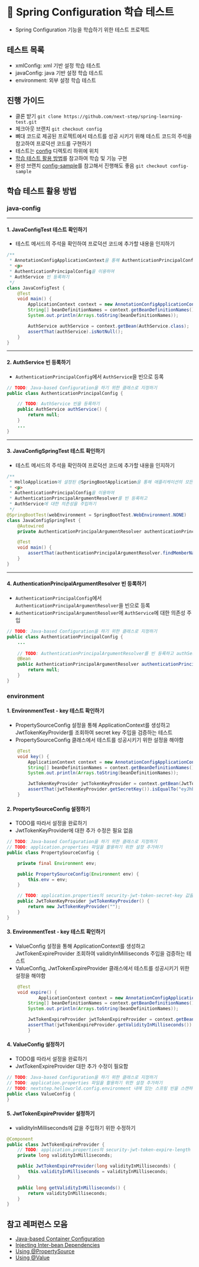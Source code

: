 # 📖 Spring Configuration 학습 테스트
- Spring Configuration 기능을 학습하기 위한 테스트 프로젝트

## 테스트 목록
- xmlConfig: xml 기반 설정 학습 테스트
- javaConfig: java 기반 설정 학습 테스트
- environment: 외부 설정 학습 테스트

## 진행 가이드
- 클론 받기 `git clone https://github.com/next-step/spring-learning-test.git`
- 체크아웃 브랜치 `git checkout config`
- 뼈대 코드로 제공된 프로젝트에서 테스트를 성공 시키기 위해 테스트 코드의 주석을 참고하여 프로덕션 코드를 구현하기
- 테스트는 [config](https://github.com/next-step/spring-learning-test/tree/config/src/test/java/nextstep/helloworld/config) 디렉토리 하위에 위치
- [학습 테스트 활용 방법](https://github.com/next-step/spring-learning-test/blob/config/README.md#%ED%95%99%EC%8A%B5-%ED%85%8C%EC%8A%A4%ED%8A%B8-%ED%99%9C%EC%9A%A9-%EB%B0%A9%EB%B2%95)를 참고하여 학습 및 기능 구현
- 완성 브랜치 [config-sample](https://github.com/next-step/spring-learning-test/tree/config-sample)를 참고해서 진행해도 좋음 `git checkout config-sample`

## 학습 테스트 활용 방법

### java-config

---
#### 1. JavaConfigTest 테스트 확인하기

- 테스트 메서드의 주석을 확인하여 프로덕션 코드에 추가할 내용을 인지하기

```java
/**
 * AnnotationConfigApplicationContext을 통해 AuthenticationPrincipalConfig에 설정된 빈들을 이용한 테스트
 * <p>
 * AuthenticationPrincipalConfig을 이용하여
 * AuthService 빈 등록하기
 */
class JavaConfigTest {
    @Test
    void main() {
        ApplicationContext context = new AnnotationConfigApplicationContext(HelloApplication.class);
        String[] beanDefinitionNames = context.getBeanDefinitionNames();
        System.out.println(Arrays.toString(beanDefinitionNames));

        AuthService authService = context.getBean(AuthService.class);
        assertThat(authService).isNotNull();
    }
}
```

---

#### 2. AuthService 빈 등록하기
- `AuthenticationPrincipalConfig`에서 `AuthService`을 빈으로 등록

```java
// TODO: Java-based Configuration을 하기 위한 클래스로 지정하기
public class AuthenticationPrincipalConfig {

    // TODO: AuthService 빈을 등록하기
    public AuthService authService() {
        return null;
    }
    ...
}
```

---

#### 3. JavaConfigSpringTest 테스트 확인하기

- 테스트 메서드의 주석을 확인하여 프로덕션 코드에 추가할 내용을 인지하기

```java
/**
 * HelloApplication에 설정된 @SpringBootApplication을 통해 애플리케이션의 모든 빈들을 이용한 테스트
 * <p>
 * AuthenticationPrincipalConfig을 이용하여
 * AuthenticationPrincipalArgumentResolver를 빈 등록하고
 * AuthService에 대한 의존성을 주입하기
 */
@SpringBootTest(webEnvironment = SpringBootTest.WebEnvironment.NONE)
class JavaConfigSpringTest {
    @Autowired
    private AuthenticationPrincipalArgumentResolver authenticationPrincipalArgumentResolver;

    @Test
    void main() {
        assertThat(authenticationPrincipalArgumentResolver.findMemberName()).isEqualTo("사용자");
    }
}
```

---

#### 4. AuthenticationPrincipalArgumentResolver 빈 등록하기 
- `AuthenticationPrincipalConfig`에서 `AuthenticationPrincipalArgumentResolver`을 빈으로 등록
- `AuthenticationPrincipalArgumentResolver`에 `AuthService`에 대한 의존성 주입

```java
// TODO: Java-based Configuration을 하기 위한 클래스로 지정하기
public class AuthenticationPrincipalConfig {
    ...
    
    // TODO: AuthenticationPrincipalArgumentResolver를 빈 등록하고 authService에 대한 의존성을 주입하기
    @Bean
    public AuthenticationPrincipalArgumentResolver authenticationPrincipalArgumentResolver() {
        return null;
    }
}
```

### environment

#### 1. EnvironmentTest - key 테스트 확인하기
- PropertySourceConfig 설정을 통해 ApplicationContext를 생성하고 JwtTokenKeyProvider를 조회하여 secret key 주입을 검증하는 테스트
- PropertySourceConfig 클래스에서 테스트를 성공시키기 위한 설정을 해야함

```java
    @Test
    void key() {
        ApplicationContext context = new AnnotationConfigApplicationContext(PropertySourceConfig.class);
        String[] beanDefinitionNames = context.getBeanDefinitionNames();
        System.out.println(Arrays.toString(beanDefinitionNames));

        JwtTokenKeyProvider jwtTokenKeyProvider = context.getBean(JwtTokenKeyProvider.class);
        assertThat(jwtTokenKeyProvider.getSecretKey()).isEqualTo("eyJhbGciOiJIUzI1NiIsInR5cCI6IkpXVCJ9.eyJzdWIiOiIiLCJuYW1lIjoiSm9obiBEb2UiLCJpYXQiOjE1MTYyMzkwMjJ9.ih1aovtQShabQ7l0cINw4k1fagApg3qLWiB8Kt59Lno");
    }
```

#### 2. PropertySourceConfig 설정하기
- TODO를 따라서 설정을 완료하기
- JwtTokenKeyProvider에 대한 추가 수정은 필요 없음

```java
// TODO: Java-based Configuration을 하기 위한 클래스로 지정하기
// TODO: application.properties 파일을 활용하기 위한 설정 추가하기
public class PropertySourceConfig {

    private final Environment env;

    public PropertySourceConfig(Environment env) {
        this.env = env;
    }

    // TODO: application.properties의 security-jwt-token-secret-key 값을 활용하여 JwtTokenKeyProvider를 빈으로 등록하기
    public JwtTokenKeyProvider jwtTokenKeyProvider() {
        return new JwtTokenKeyProvider("");
    }
}
```

#### 3. EnvironmentTest - key 테스트 확인하기
- ValueConfig 설정을 통해 ApplicationContext를 생성하고 JwtTokenExpireProvider 조회하여 validityInMilliseconds 주입을 검증하는 테스트
- ValueConfig, JwtTokenExpireProvider 클래스에서 테스트를 성공시키기 위한 설정을 해야함

```java
    @Test
    void expire() {
            ApplicationContext context = new AnnotationConfigApplicationContext(ValueConfig.class);
        String[] beanDefinitionNames = context.getBeanDefinitionNames();
        System.out.println(Arrays.toString(beanDefinitionNames));

        JwtTokenExpireProvider jwtTokenExpireProvider = context.getBean(JwtTokenExpireProvider.class);
        assertThat(jwtTokenExpireProvider.getValidityInMilliseconds()).isEqualTo(3600000);
        }
```

#### 4. ValueConfig 설정하기
- TODO를 따라서 설정을 완료하기
- JwtTokenExpireProvider 대한 추가 수정이 필요함

```java
// TODO: Java-based Configuration을 하기 위한 클래스로 지정하기
// TODO: application.properties 파일을 활용하기 위한 설정 추가하기
// TODO: nextstep.helloworld.config.environment 내에 있는 스프링 빈을 스캔하기
public class ValueConfig {
}
```

#### 5. JwtTokenExpireProvider 설정하기
- validityInMilliseconds에 값을 주입하기 위한 수정하기

```java
@Component
public class JwtTokenExpireProvider {
    // TODO: application.properties의 security-jwt-token-expire-length 값을 활용하여 validityInMilliseconds값 초기화 하기
    private long validityInMilliseconds;

    public JwtTokenExpireProvider(long validityInMilliseconds) {
        this.validityInMilliseconds = validityInMilliseconds;
    }

    public long getValidityInMilliseconds() {
        return validityInMilliseconds;
    }
}
```

## 참고 레퍼런스 모음

- [Java-based Container Configuration](https://docs.spring.io/spring-framework/docs/current/reference/html/core.html#beans-java-basic-concepts)
- [Injecting Inter-bean Dependencies](https://docs.spring.io/spring-framework/docs/current/reference/html/core.html#beans-java-injecting-dependencies)
- [Using @PropertySource](https://docs.spring.io/spring-framework/docs/current/reference/html/core.html#beans-using-propertysource)
- [Using @Value](https://docs.spring.io/spring-framework/docs/current/reference/html/core.html#beans-value-annotations)